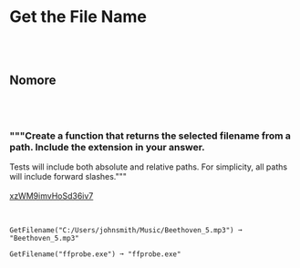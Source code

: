 # Get the File Name
<br><br>
## Nomore
<br><br>
### """Create a function that returns the selected filename from a path. Include the extension in your answer.
Tests will include both absolute and relative paths.
For simplicity, all paths will include forward slashes."""
<br><br>
[xzWM9imvHoSd36iv7](https://edabit.com/challenge/xzWM9imvHoSd36iv7)
<br><br>
```GetFilename("C:/Projects/pil_tests/ascii/edabit.txt") ➞ "edabit.txt"

GetFilename("C:/Users/johnsmith/Music/Beethoven_5.mp3") ➞ "Beethoven_5.mp3"

GetFilename("ffprobe.exe") ➞ "ffprobe.exe"
```

<br><br>

